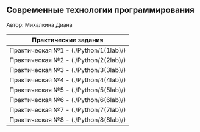 ## Современные технологии программирования

Автор: Михалкина Диана



| Практические задания                  |
| ------------------------------------- | 
| Практическая №1 - (./Python/1(1lab)/) |
| Практическая №2 - (./Python/2(2lab)/) |                                 
| Практическая №3 - (./Python/3(3lab)/) |                                    
| Практическая №4 - (./Python/4(4lab)/) |                                    
| Практическая №5 - (./Python/5(5lab)/) |     
| Практическая №6 - (./Python/6(6lab)/) | 
| Практическая №7 - (./Python/7(7lab)/) | 
| Практическая №8 - (./Python/8(8lab)/) |                               
            